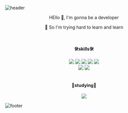 ![header](https://capsule-render.vercel.app/api?type=slice&color=ffea74&customColorList=0,2,2,5,30&height=150&section=header)

<div align="center">
  <span>HEllo 👋, I'm gonna be a developer </span>

 <span>🌱 So I'm trying hard to learn and learn </span>
  <br> 
 
  <br>
  <h4>🛠skills🛠</h4>
  <img src="https://img.shields.io/badge/HTML5-E34F26?style=flat-square&logo=HTML5&logoColor=white"/>
  <img src="https://img.shields.io/badge/CSS3-1572B6?style=flat-square&logo=CSS3&logoColor=white"/>
  <img src="https://img.shields.io/badge/Sass-CC6699?style=flat-square&logo=Sass&logoColor=white"/>
  <img src="https://img.shields.io/badge/JavaScript-F7DF1E?style=flat-square&logo=JavaScript&logoColor=white"/>
  <img src="https://img.shields.io/badge/jQuery-0769AD?style=flat-square&logo=jQuery&logoColor=white"/>
  <br>
  <img src="https://img.shields.io/badge/php-777BB4?style=flat-square&logo=php&logoColor=white">
  <img src="https://img.shields.io/badge/Bootstrap-7952B3?style=flat-square&logo=Bootstrap&logoColor=white"/>
  <br><br>
  <h4>📗studying📗</h4>
  <img src="https://img.shields.io/badge/react-61DAFB?style=flat-square&logo=react&logoColor=black">
  <!-- 
  <img src="https://img.shields.io/badge/Java-007396?style=flat-square&logo=Java&logoColor=white"/>
  <img src="https://img.shields.io/badge/Vue.js-4FC08D?style=flat-square&logo=Vue.js&logoColor=white"/>
  <img src="https://img.shields.io/badge/MySQL-4479A1?style=flat-square&logo=MySQL&logoColor=white"/> -->
</div>



<!---
choiib77/choiib77 is a ✨ special ✨ repository because its `README.md` (this file) appears on your GitHub profile.
You can click the Preview link to take a look at your changes.
--->
![footer](https://capsule-render.vercel.app/api?section=footer&type=slice&height=150&&color=8b7bac)
